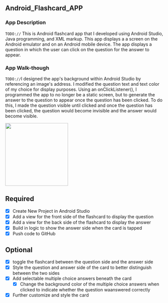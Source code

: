 ## Android_Flashcard_APP

### App Description
`TODO://` This is Android flashcard app that I developed using Android Studio, Java programming, and XML markup. This app displays a
a screen on the Android emulator and on an Android mobile device. The app displays a question in which the user can click on the
question for the answer to appear.

### App Walk-though
`TODO://`I designed the app's background within Android Studio by referencing an image's address. I modified the question text and text
color of my choice for display purposes. Using an onClickListener(), I programmed the app to no longer be a static screen, but to
generate the answer to the question to appear once the question has been clicked. To do this, I made the question visible until
clicked and once the question has been clicked, the question would become invisible and the answer would become visible.

<img src="https://imgur.com/EfakrMg.gif" width=200><br>
## Required
- [X] Create New Project in Android Studio
- [X] Add a view for the front side of the flashcard to display the question
- [X] Add a view for the back side of the flashcard to display the answer
- [X] Build in logic to show the answer side when the card is tapped
- [X] Push code to GitHub
## Optional
- [X] toggle the flashcard between the question side and the answer side
- [X] Style the question and answer side of the card to better distinguish between the two sides
- [X] Add selectable multiple choice answers beneath the card
   - [X] Change the background color of the multiple choice answers when clicked to indicate whether the question waanswered correctly
- [X] Further customize and style the card
